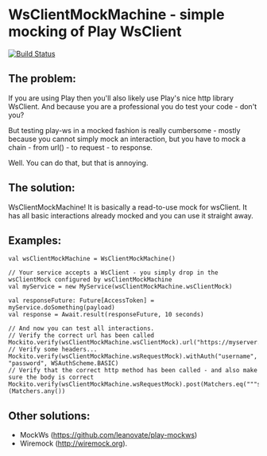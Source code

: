 WsClientMockMachine - simple mocking of Play WsClient
=====================================================

[![Build Status](https://travis-ci.org/r10r-org/wsclientmockmachine.svg?branch=master)](https://travis-ci.org/r10r-org/wsclientmockmachine)

The problem:
------------
If you are using Play then you'll also likely use Play's nice http library WsClient.
And because you are a professional you do test your code - don't you?

But testing play-ws in a mocked fashion is really cumbersome - mostly because you cannot simply
mock an interaction, but you have to mock a chain - from url() - to request - to response.

Well. You can do that, but that is annoying.

The solution:
-------------
WsClientMockMachine! It is basically a read-to-use mock for wsClient. It has all basic
interactions already mocked and you can use it straight away.

Examples:
---------

    val wsClientMockMachine = WsClientMockMachine()

    // Your service accepts a WsClient - you simply drop in the wsClientMock configured by wsClientMockMachine
    val myService = new MyService(wsClientMockMachine.wsClientMock)

    val responseFuture: Future[AccessToken] = myService.doSomething(payload)
    val response = Await.result(responseFuture, 10 seconds)

    // And now you can test all interactions.
    // Verify the correct url has been called
    Mockito.verify(wsClientMockMachine.wsClientMock).url("https://myserver.com")
    // Verify some headers...
    Mockito.verify(wsClientMockMachine.wsRequestMock).withAuth("username", "password", WSAuthScheme.BASIC)
    // Verify that the correct http method has been called - and also make sure the body is correct
    Mockito.verify(wsClientMockMachine.wsRequestMock).post(Matchers.eq("""some_content"""))(Matchers.any())


Other solutions:
----------------

 - MockWs (https://github.com/leanovate/play-mockws)
 - Wiremock (http://wiremock.org).
